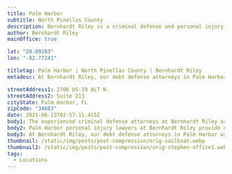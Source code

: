 ```yaml
---
title: Palm Harbor
subtitle: North Pinellas County
description: Bernhardt Riley is a criminal defense and personal injury law firm in Palm Harbor.
author: Bernhardt Riley
mainOffice: true

lat: "28.09283"
lon: "-82.77241"

titletag: Palm Harbor | North Pinellas County | Bernhardt Riley
metadesc: At Bernhardt Riley, our debt defense attorneys in Palm Harbor will make sure that you are safe from false allegations and make it an even playing field.

streetAddress1: 2706 US-19 ALT N.
streetAddress2: Suite 213
cityState: Palm Harbor, FL
zipCode: "34683"
date: 2021-06-13T02:57:11.415Z
body1: The experienced criminal defense attorneys at Bernhardt Riley are available to consult about your alleged criminal offense. If criminal accusations have been made against you, it is wise to reach out to the expert criminal defense attorneys Palm Harbor, Bernhardt Riley. Our criminal defense lawyers in Palm Harbor provide first-class criminal defense services you deserve. Moreover if you need counsel from a criminal defense lawyer in Palm Harbor, concerning an area of law not practiced by Bernhardt Riley, our Palm Harbor criminal defense lawyers will gladly refer your case to a reputable attorney with whom we associate personally and professionally.
body2: Palm Harbor personal injury lawyers at Bernhardt Riley provide expert guidance and legal counsel to help you navigate the challenges that follow a personal Injury accident. A personal injury attorney will help you achieve the best resolution possible, which includes the recovery of compensation you may be entitled. Your debt defense lawyer in Palm Harbor, the legal counsel at Bernhardt Riley, represents clients in various bankruptcy, debt collection, harassment, and foreclosure defenses Palm Harbor, Florida.
body3: At Bernhardt Riley, our debt defense attorneys in Palm Harbor will make sure that you are safe from false allegations and make it an even playing field. With the insight of a former collection agency attorney serving as your debt defense lawyer, you are much more likely to achieve a successful outcome.
thumbnail: /static/img/posts/post-compression/orig-sailboat.webp
thumbnail2: /static/img/posts/post-compression/orig-stephen-office1.webp
tags:
  - Locations
---
```

